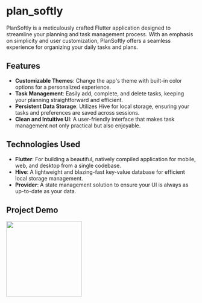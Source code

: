 # plan_softly

PlanSoftly is a meticulously crafted Flutter application designed to streamline your planning and task management process. With an emphasis on simplicity and user customization, PlanSoftly offers a seamless experience for organizing your daily tasks and plans.

## Features

- **Customizable Themes**: Change the app's theme with built-in color options for a personalized experience.
- **Task Management**: Easily add, complete, and delete tasks, keeping your planning straightforward and efficient.
- **Persistent Data Storage**: Utilizes Hive for local storage, ensuring your tasks and preferences are saved across sessions.
- **Clean and Intuitive UI**: A user-friendly interface that makes task management not only practical but also enjoyable.

## Technologies Used

- **Flutter**: For building a beautiful, natively compiled application for mobile, web, and desktop from a single codebase.
- **Hive**: A lightweight and blazing-fast key-value database for efficient local storage management.
- **Provider**: A state management solution to ensure your UI is always as up-to-date as your data.

## Project Demo
<img src="https://github.com/k-mushket/my_media/blob/main/plan_softly.gif" width="200">
